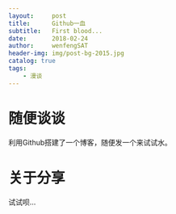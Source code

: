 ```yaml
---
layout:     post
title:      Github一血
subtitle:   First blood...
date:       2018-02-24
author:     wenfengSAT
header-img: img/post-bg-2015.jpg
catalog: true
tags:
    - 漫谈
---
```


# 随便谈谈

利用Github搭建了一个博客，随便发一个来试试水。

# 关于分享

试试呗...



